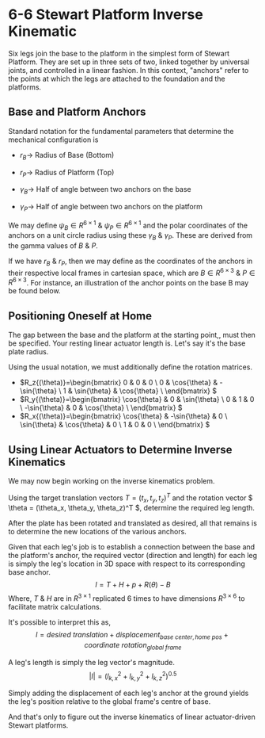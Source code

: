 # 6-6 Stewart Platform Inverse Kinematic

Six legs join the base to the platform in the simplest form of Stewart Platform. They are set up in three sets of two, linked together by universal joints, and controlled in a linear fashion. In this context, "anchors" refer to the points at which the legs are attached to the foundation and the platforms.

## Base and Platform Anchors

Standard notation for the fundamental parameters that determine the mechanical configuration is

- $r_B\to$ Radius of Base (Bottom)

- $r_P\to$ Radius of Platform (Top)

- $\gamma_B\to$ Half of angle between two anchors on the base

- $\gamma_P\to$ Half of angle between two anchors on the platform

We may define $\psi_B \in R^{6 \times 1} ~ \&~ \psi_P\in R^{6 \times 1}$ and the polar coordinates of the anchors on a unit circle radius using these $\gamma_B ~\& ~ \gamma_P$. These are derived from the gamma values of $B ~\&~ P$.

If we have $r_B~\&~ r_P$, then we may define as the coordinates of the anchors in their respective local frames in cartesian space, which are $B \in R^{6 \times 3} ~ \&~ P\in R^{6 \times 3}$. For instance, an illustration of the anchor points on the base B may be found below.

## Positioning Oneself at Home

The gap between the base and the platform at the starting point,, must then be specified. Your resting linear actuator length is. Let's say it's the base plate radius.

Using the usual notation, we must additionally define the rotation matrices.

- $R_z{(\theta)}=\begin{bmatrix}
  0 & 0 & 0 \\
  0 & \cos{\theta} & -\sin{\theta} \\
  1 & \sin{\theta} & \cos{\theta} \\
  \end{bmatrix} $
- $R_y{(\theta)}=\begin{bmatrix}
  \cos{\theta} & 0 & \sin{\theta} \\
  0 & 1 & 0 \\
  -\sin{\theta} & 0 & \cos{\theta} \\
  \end{bmatrix} $
- $R_x{(\theta)}=\begin{bmatrix}
  \cos{\theta} & -\sin{\theta} & 0 \\
  \sin{\theta} & \cos{\theta} & 0 \\
  1 & 0 & 0 \\
  \end{bmatrix} $


## Using Linear Actuators to Determine Inverse Kinematics

We may now begin working on the inverse kinematics problem.

Using the target translation vectors $T = (t_x,t_y,t_z)^T$ and the rotation vector $ \theta = (\theta_x, \theta_y, \theta_z)^T $, determine the required leg length.

After the plate has been rotated and translated as desired, all that remains is to determine the new locations of the various anchors.

Given that each leg's job is to establish a connection between the base and the platform's anchor, the required vector (direction and length) for each leg is simply the leg's location in 3D space with respect to its corresponding base anchor.
$$l = T+H+p+R(\theta)-B$$
Where, $T~ \& ~H$ are in $R^{3 \times 1}$ replicated 6 times to have dimensions $R^{3 \times 6}$ to facilitate matrix calculations.

It's possible to interpret this as,
$$l = desired~translation+displacement_{base~center,home~pos}+ coordinate~rotation_{global~frame}$$

A leg's length is simply the leg vector's magnitude.
$$|l| = (l_{k,x}^2+l_{k,y}^2+l_{k,z}^2)^{0.5}$$

Simply adding the displacement of each leg's anchor at the ground yields the leg's position relative to the global frame's centre of base.

And that's only to figure out the inverse kinematics of linear actuator-driven Stewart platforms.
